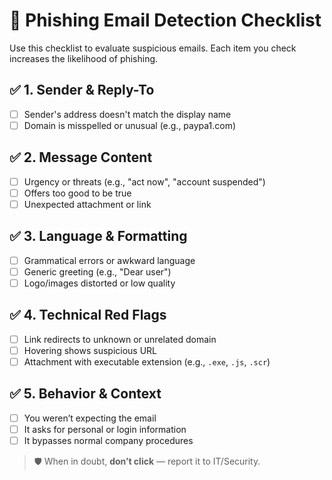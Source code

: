 # 🧠 Phishing Email Detection Checklist

Use this checklist to evaluate suspicious emails. Each item you check increases the likelihood of phishing.

## ✅ 1. Sender & Reply-To

- [ ] Sender's address doesn't match the display name  
- [ ] Domain is misspelled or unusual (e.g., paypa1.com)

## ✅ 2. Message Content

- [ ] Urgency or threats (e.g., "act now", "account suspended")  
- [ ] Offers too good to be true  
- [ ] Unexpected attachment or link

## ✅ 3. Language & Formatting

- [ ] Grammatical errors or awkward language  
- [ ] Generic greeting (e.g., "Dear user")  
- [ ] Logo/images distorted or low quality

## ✅ 4. Technical Red Flags

- [ ] Link redirects to unknown or unrelated domain  
- [ ] Hovering shows suspicious URL  
- [ ] Attachment with executable extension (e.g., `.exe`, `.js`, `.scr`)

## ✅ 5. Behavior & Context

- [ ] You weren’t expecting the email  
- [ ] It asks for personal or login information  
- [ ] It bypasses normal company procedures

> 🛡️ When in doubt, **don’t click** — report it to IT/Security.
